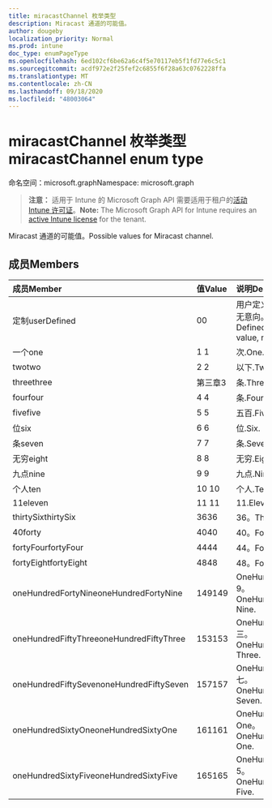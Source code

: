 ```yaml
---
title: miracastChannel 枚举类型
description: Miracast 通道的可能值。
author: dougeby
localization_priority: Normal
ms.prod: intune
doc_type: enumPageType
ms.openlocfilehash: 6ed102cf6be62a6c4f5e70117eb5f1fd77e6c5c1
ms.sourcegitcommit: acdf972e2f25fef2c6855f6f28a63c0762228ffa
ms.translationtype: MT
ms.contentlocale: zh-CN
ms.lasthandoff: 09/18/2020
ms.locfileid: "48003064"
---
```

# <a name="miracastchannel-enum-type"></a><span data-ttu-id="06257-103">miracastChannel 枚举类型</span><span class="sxs-lookup"><span data-stu-id="06257-103">miracastChannel enum type</span></span>

<span data-ttu-id="06257-104">命名空间：microsoft.graph</span><span class="sxs-lookup"><span data-stu-id="06257-104">Namespace: microsoft.graph</span></span>

> <span data-ttu-id="06257-105">**注意：** 适用于 Intune 的 Microsoft Graph API 需要适用于租户的[活动 Intune 许可证](https://go.microsoft.com/fwlink/?linkid=839381)。</span><span class="sxs-lookup"><span data-stu-id="06257-105">**Note:** The Microsoft Graph API for Intune requires an [active Intune license](https://go.microsoft.com/fwlink/?linkid=839381) for the tenant.</span></span>

<span data-ttu-id="06257-106">Miracast 通道的可能值。</span><span class="sxs-lookup"><span data-stu-id="06257-106">Possible values for Miracast channel.</span></span>

## <a name="members"></a><span data-ttu-id="06257-107">成员</span><span class="sxs-lookup"><span data-stu-id="06257-107">Members</span></span>
|<span data-ttu-id="06257-108">成员</span><span class="sxs-lookup"><span data-stu-id="06257-108">Member</span></span>|<span data-ttu-id="06257-109">值</span><span class="sxs-lookup"><span data-stu-id="06257-109">Value</span></span>|<span data-ttu-id="06257-110">说明</span><span class="sxs-lookup"><span data-stu-id="06257-110">Description</span></span>|
|:---|:---|:---|
|<span data-ttu-id="06257-111">定制</span><span class="sxs-lookup"><span data-stu-id="06257-111">userDefined</span></span>|<span data-ttu-id="06257-112">0</span><span class="sxs-lookup"><span data-stu-id="06257-112">0</span></span>|<span data-ttu-id="06257-113">用户定义，默认值，无意向。</span><span class="sxs-lookup"><span data-stu-id="06257-113">User Defined, default value, no intent.</span></span>|
|<span data-ttu-id="06257-114">一个</span><span class="sxs-lookup"><span data-stu-id="06257-114">one</span></span>|<span data-ttu-id="06257-115">1 </span><span class="sxs-lookup"><span data-stu-id="06257-115">1</span></span>|<span data-ttu-id="06257-116">次.</span><span class="sxs-lookup"><span data-stu-id="06257-116">One.</span></span>|
|<span data-ttu-id="06257-117">two</span><span class="sxs-lookup"><span data-stu-id="06257-117">two</span></span>|<span data-ttu-id="06257-118">2 </span><span class="sxs-lookup"><span data-stu-id="06257-118">2</span></span>|<span data-ttu-id="06257-119">以下.</span><span class="sxs-lookup"><span data-stu-id="06257-119">Two.</span></span>|
|<span data-ttu-id="06257-120">three</span><span class="sxs-lookup"><span data-stu-id="06257-120">three</span></span>|<span data-ttu-id="06257-121">第三章</span><span class="sxs-lookup"><span data-stu-id="06257-121">3</span></span>|<span data-ttu-id="06257-122">条.</span><span class="sxs-lookup"><span data-stu-id="06257-122">Three.</span></span>|
|<span data-ttu-id="06257-123">four</span><span class="sxs-lookup"><span data-stu-id="06257-123">four</span></span>|<span data-ttu-id="06257-124">4 </span><span class="sxs-lookup"><span data-stu-id="06257-124">4</span></span>|<span data-ttu-id="06257-125">条.</span><span class="sxs-lookup"><span data-stu-id="06257-125">Four.</span></span>|
|<span data-ttu-id="06257-126">five</span><span class="sxs-lookup"><span data-stu-id="06257-126">five</span></span>|<span data-ttu-id="06257-127">5 </span><span class="sxs-lookup"><span data-stu-id="06257-127">5</span></span>|<span data-ttu-id="06257-128">五百.</span><span class="sxs-lookup"><span data-stu-id="06257-128">Five.</span></span>|
|<span data-ttu-id="06257-129">位</span><span class="sxs-lookup"><span data-stu-id="06257-129">six</span></span>|<span data-ttu-id="06257-130">6 </span><span class="sxs-lookup"><span data-stu-id="06257-130">6</span></span>|<span data-ttu-id="06257-131">位.</span><span class="sxs-lookup"><span data-stu-id="06257-131">Six.</span></span>|
|<span data-ttu-id="06257-132">条</span><span class="sxs-lookup"><span data-stu-id="06257-132">seven</span></span>|<span data-ttu-id="06257-133">7 </span><span class="sxs-lookup"><span data-stu-id="06257-133">7</span></span>|<span data-ttu-id="06257-134">条.</span><span class="sxs-lookup"><span data-stu-id="06257-134">Seven.</span></span>|
|<span data-ttu-id="06257-135">无穷</span><span class="sxs-lookup"><span data-stu-id="06257-135">eight</span></span>|<span data-ttu-id="06257-136">8 </span><span class="sxs-lookup"><span data-stu-id="06257-136">8</span></span>|<span data-ttu-id="06257-137">无穷.</span><span class="sxs-lookup"><span data-stu-id="06257-137">Eight.</span></span>|
|<span data-ttu-id="06257-138">九点</span><span class="sxs-lookup"><span data-stu-id="06257-138">nine</span></span>|<span data-ttu-id="06257-139">9 </span><span class="sxs-lookup"><span data-stu-id="06257-139">9</span></span>|<span data-ttu-id="06257-140">九点.</span><span class="sxs-lookup"><span data-stu-id="06257-140">Nine.</span></span>|
|<span data-ttu-id="06257-141">个人</span><span class="sxs-lookup"><span data-stu-id="06257-141">ten</span></span>|<span data-ttu-id="06257-142">10 </span><span class="sxs-lookup"><span data-stu-id="06257-142">10</span></span>|<span data-ttu-id="06257-143">个人.</span><span class="sxs-lookup"><span data-stu-id="06257-143">Ten.</span></span>|
|<span data-ttu-id="06257-144">11</span><span class="sxs-lookup"><span data-stu-id="06257-144">eleven</span></span>|<span data-ttu-id="06257-145">11 </span><span class="sxs-lookup"><span data-stu-id="06257-145">11</span></span>|<span data-ttu-id="06257-146">11.</span><span class="sxs-lookup"><span data-stu-id="06257-146">Eleven.</span></span>|
|<span data-ttu-id="06257-147">thirtySix</span><span class="sxs-lookup"><span data-stu-id="06257-147">thirtySix</span></span>|<span data-ttu-id="06257-148">36</span><span class="sxs-lookup"><span data-stu-id="06257-148">36</span></span>|<span data-ttu-id="06257-149">36。</span><span class="sxs-lookup"><span data-stu-id="06257-149">Thirty-Six.</span></span>|
|<span data-ttu-id="06257-150">40</span><span class="sxs-lookup"><span data-stu-id="06257-150">forty</span></span>|<span data-ttu-id="06257-151">40</span><span class="sxs-lookup"><span data-stu-id="06257-151">40</span></span>|<span data-ttu-id="06257-152">40。</span><span class="sxs-lookup"><span data-stu-id="06257-152">Forty.</span></span>|
|<span data-ttu-id="06257-153">fortyFour</span><span class="sxs-lookup"><span data-stu-id="06257-153">fortyFour</span></span>|<span data-ttu-id="06257-154">44</span><span class="sxs-lookup"><span data-stu-id="06257-154">44</span></span>|<span data-ttu-id="06257-155">44。</span><span class="sxs-lookup"><span data-stu-id="06257-155">Forty-Four.</span></span>|
|<span data-ttu-id="06257-156">fortyEight</span><span class="sxs-lookup"><span data-stu-id="06257-156">fortyEight</span></span>|<span data-ttu-id="06257-157">48</span><span class="sxs-lookup"><span data-stu-id="06257-157">48</span></span>|<span data-ttu-id="06257-158">48。</span><span class="sxs-lookup"><span data-stu-id="06257-158">Forty-Eight.</span></span>|
|<span data-ttu-id="06257-159">oneHundredFortyNine</span><span class="sxs-lookup"><span data-stu-id="06257-159">oneHundredFortyNine</span></span>|<span data-ttu-id="06257-160">149</span><span class="sxs-lookup"><span data-stu-id="06257-160">149</span></span>|<span data-ttu-id="06257-161">OneHundredForty-9。</span><span class="sxs-lookup"><span data-stu-id="06257-161">OneHundredForty-Nine.</span></span>|
|<span data-ttu-id="06257-162">oneHundredFiftyThree</span><span class="sxs-lookup"><span data-stu-id="06257-162">oneHundredFiftyThree</span></span>|<span data-ttu-id="06257-163">153</span><span class="sxs-lookup"><span data-stu-id="06257-163">153</span></span>|<span data-ttu-id="06257-164">OneHundredFifty-三。</span><span class="sxs-lookup"><span data-stu-id="06257-164">OneHundredFifty-Three.</span></span>|
|<span data-ttu-id="06257-165">oneHundredFiftySeven</span><span class="sxs-lookup"><span data-stu-id="06257-165">oneHundredFiftySeven</span></span>|<span data-ttu-id="06257-166">157</span><span class="sxs-lookup"><span data-stu-id="06257-166">157</span></span>|<span data-ttu-id="06257-167">OneHundredFifty-七。</span><span class="sxs-lookup"><span data-stu-id="06257-167">OneHundredFifty-Seven.</span></span>|
|<span data-ttu-id="06257-168">oneHundredSixtyOne</span><span class="sxs-lookup"><span data-stu-id="06257-168">oneHundredSixtyOne</span></span>|<span data-ttu-id="06257-169">161</span><span class="sxs-lookup"><span data-stu-id="06257-169">161</span></span>|<span data-ttu-id="06257-170">OneHundredSixty-One。</span><span class="sxs-lookup"><span data-stu-id="06257-170">OneHundredSixty-One.</span></span>|
|<span data-ttu-id="06257-171">oneHundredSixtyFive</span><span class="sxs-lookup"><span data-stu-id="06257-171">oneHundredSixtyFive</span></span>|<span data-ttu-id="06257-172">165</span><span class="sxs-lookup"><span data-stu-id="06257-172">165</span></span>|<span data-ttu-id="06257-173">OneHundredSixty-5。</span><span class="sxs-lookup"><span data-stu-id="06257-173">OneHundredSixty-Five.</span></span>|









